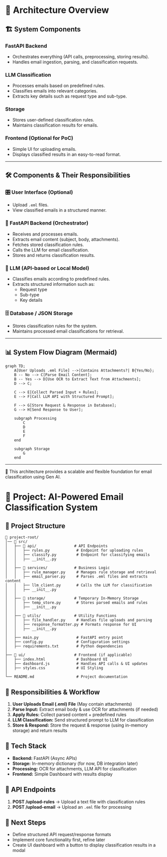 # 📌 Architecture Overview

## 🏗️ System Components

### FastAPI Backend
- Orchestrates everything (API calls, preprocessing, storing results).
- Handles email ingestion, parsing, and classification requests.

### LLM Classification
- Processes emails based on predefined rules.
- Classifies emails into relevant categories.
- Extracts key details such as request type and sub-type.

### Storage
- Stores user-defined classification rules.
- Maintains classification results for emails.

### Frontend (Optional for PoC)
- Simple UI for uploading emails.
- Displays classified results in an easy-to-read format.

---

## 🛠 Components & Their Responsibilities

### 🎛️ User Interface (Optional)
- Upload `.eml` files.
- View classified emails in a structured manner.

### 🚀 FastAPI Backend (Orchestrator)
- Receives and processes emails.
- Extracts email content (subject, body, attachments).
- Fetches stored classification rules.
- Calls the LLM for email classification.
- Stores and returns classification results.

### 🤖 LLM (API-based or Local Model)
- Classifies emails according to predefined rules.
- Extracts structured information such as:
  - Request type
  - Sub-type
  - Key details

### 🗄️ Database / JSON Storage
- Stores classification rules for the system.
- Maintains processed email classifications for retrieval.

---

## 📊 System Flow Diagram (Mermaid)
```mermaid
graph TD;
    A[User Uploads .eml File] -->|Contains Attachments?| B{Yes/No};
    B -- No --> C[Parse Email Content];
    B -- Yes --> D[Use OCR to Extract Text from Attachments];
    D --> C;
    
    C --> E[Collect Parsed Input + Rules];
    E --> F[Call LLM API with Structured Prompt];
    
    F --> G[Store Request & Response in Database];
    G --> H[Send Response to User];
    
    subgraph Processing
        C
        D
        E
        F
    end
    
    subgraph Storage
        G
    end

```

---

🔧 This architecture provides a scalable and flexible foundation for email classification using Gen AI.

# 📌 Project: AI-Powered Email Classification System

## 📂 Project Structure

```
📂 project-root/
│── 📂 src/
│   ├── 📂 api/                 # API Endpoints
│   │   ├── rules.py            # Endpoint for uploading rules
│   │   ├── classify.py         # Endpoint for classifying emails
│   │   ├── __init__.py
│   │
│   ├── 📂 services/            # Business Logic
│   │   ├── rule_manager.py     # Manages rule storage and retrieval
│   │   ├── email_parser.py     # Parses .eml files and extracts content
│   │   ├── llm_client.py       # Calls the LLM for classification
│   │   ├── __init__.py
│   │
│   ├── 📂 storage/             # Temporary In-Memory Storage
│   │   ├── temp_store.py       # Stores parsed emails and rules
│   │   ├── __init__.py
│   │
│   ├── 📂 utils/               # Utility Functions
│   │   ├── file_handler.py     # Handles file uploads and parsing
│   │   ├── response_formatter.py # Formats response for UI
│   │   ├── __init__.py
│   │
│   ├── main.py                 # FastAPI entry point
│   ├── config.py               # Configuration settings
│   ├── requirements.txt        # Python dependencies
│
├── 📂 ui/                      # Frontend (if applicable)
│   ├── index.html              # Dashboard UI
│   ├── dashboard.js            # Handles API calls & UI updates
│   ├── styles.css              # UI Styling
│
└── README.md                   # Project documentation
```

## 📌 Responsibilities & Workflow

1. **User Uploads Email (.eml) File** (May contain attachments)
2. **Parse Input:** Extract email body & use OCR for attachments (if needed)
3. **Apply Rules:** Collect parsed content + predefined rules
4. **LLM Classification:** Send structured prompt to LLM for classification
5. **Store & Respond:** Store the request & response (using in-memory storage) and return results

## 📌 Tech Stack

- **Backend:** FastAPI (Async APIs)
- **Storage:** In-memory dictionary (for now, DB integration later)
- **Processing:** OCR for attachments, LLM API for classification
- **Frontend:** Simple Dashboard with results display

## 📌 API Endpoints

1. **POST /upload-rules** → Upload a text file with classification rules
2. **POST /upload-email** → Upload an `.eml` file for processing

## 📌 Next Steps

- Define structured API request/response formats
- Implement core functionality first, refine later
- Create UI dashboard with a button to display classification results in a modal


